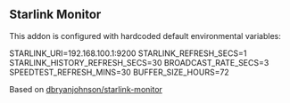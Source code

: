 ## Starlink Monitor

This addon is configured with hardcoded default environmental variables:

STARLINK_URI=192.168.100.1:9200
STARLINK_REFRESH_SECS=1
STARLINK_HISTORY_REFRESH_SECS=30
BROADCAST_RATE_SECS=3
SPEEDTEST_REFRESH_MINS=30
BUFFER_SIZE_HOURS=72

Based on [dbryanjohnson/starlink-monitor](https://hub.docker.com/r/dbryanjohnson/starlink-monitor)
